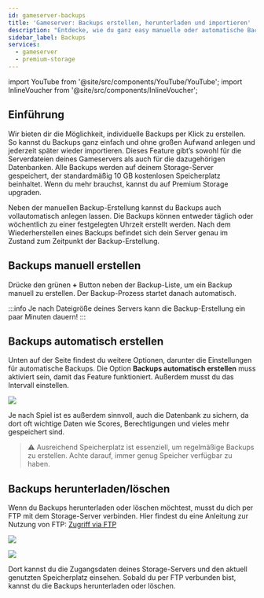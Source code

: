 ```yaml
---
id: gameserver-backups
title: 'Gameserver: Backups erstellen, herunterladen und importieren'
description: "Entdecke, wie du ganz easy manuelle oder automatische Backups für deinen Gameserver erstellst und wiederherstellst, um deine Daten zu schützen → Jetzt mehr erfahren"
sidebar_label: Backups
services:
  - gameserver
  - premium-storage
---
```


import YouTube from '@site/src/components/YouTube/YouTube';
import InlineVoucher from '@site/src/components/InlineVoucher';

## Einführung
Wir bieten dir die Möglichkeit, individuelle Backups per Klick zu erstellen. So kannst du Backups ganz einfach und ohne großen Aufwand anlegen und jederzeit später wieder importieren. Dieses Feature gibt’s sowohl für die Serverdateien deines Gameservers als auch für die dazugehörigen Datenbanken. Alle Backups werden auf deinem Storage-Server gespeichert, der standardmäßig 10 GB kostenlosen Speicherplatz beinhaltet. Wenn du mehr brauchst, kannst du auf Premium Storage upgraden.

Neben der manuellen Backup-Erstellung kannst du Backups auch vollautomatisch anlegen lassen. Die Backups können entweder täglich oder wöchentlich zu einer festgelegten Uhrzeit erstellt werden. Nach dem Wiederherstellen eines Backups befindet sich dein Server genau im Zustand zum Zeitpunkt der Backup-Erstellung.

<YouTube videoId="yUDAcfyDELc" imageSrc="https://screensaver01.zap-hosting.com/index.php/s/CTWHD2Lq4QqFWQw/preview" title="So erstellst du BACKUPS für deinen Server!" description="Du verstehst besser, wenn du Dinge in Aktion siehst? Kein Problem! Unser Video erklärt dir alles Schritt für Schritt. Egal ob du es eilig hast oder lieber entspannt alles aufnimmst – hier bist du richtig!"/>

<InlineVoucher />

## Backups manuell erstellen

Drücke den grünen **+** Button neben der Backup-Liste, um ein Backup manuell zu erstellen. Der Backup-Prozess startet danach automatisch.

:::info
Je nach Dateigröße deines Servers kann die Backup-Erstellung ein paar Minuten dauern!
:::

## Backups automatisch erstellen

Unten auf der Seite findest du weitere Optionen, darunter die Einstellungen für automatische Backups. Die Option **Backups automatisch erstellen** muss aktiviert sein, damit das Feature funktioniert. Außerdem musst du das Intervall einstellen.

![](https://screensaver01.zap-hosting.com/index.php/s/gB9n6JspdNW73bj/preview)

Je nach Spiel ist es außerdem sinnvoll, auch die Datenbank zu sichern, da dort oft wichtige Daten wie Scores, Berechtigungen und vieles mehr gespeichert sind.

>⚠️ Ausreichend Speicherplatz ist essenziell, um regelmäßige Backups zu erstellen. Achte darauf, immer genug Speicher verfügbar zu haben.

## Backups herunterladen/löschen

Wenn du Backups herunterladen oder löschen möchtest, musst du dich per FTP mit dem Storage-Server verbinden. Hier findest du eine Anleitung zur Nutzung von FTP: [Zugriff via FTP](gameserver-ftpaccess.md)

![](https://screensaver01.zap-hosting.com/index.php/s/tfJoBpaELEPKMij/preview)

![](https://screensaver01.zap-hosting.com/index.php/s/q3E8XTX8gRQoasY/preview)

Dort kannst du die Zugangsdaten deines Storage-Servers und den aktuell genutzten Speicherplatz einsehen. Sobald du per FTP verbunden bist, kannst du die Backups herunterladen oder löschen.

<InlineVoucher />